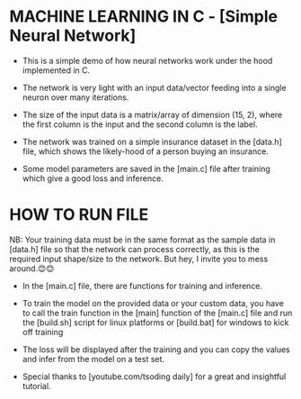 # MACHINE LEARNING IN C - [Simple Neural Network]

- This is a simple demo of how neural networks work under the
hood implemented in C.

- The network is very light with an input data/vector feeding into a
single neuron over many iterations. 

- The size of the input data is a matrix/array of dimension (15, 2),
where the first column is the input and the second column is the label.

- The network was trained on a simple insurance dataset in the [data.h]
file, which shows the likely-hood of a person buying an insurance.

- Some model parameters are saved in the [main.c] file after training which give
a good loss and inference.

# HOW TO RUN FILE
NB: Your training data must be in the same format as the sample data in [data.h]
file so that the network can process correctly, as this is the required input shape/size
to the network. But hey, I invite you to mess around.😊😊

- In the [main.c] file, there are functions for training and inference.

- To train the model on the provided data or your custom data, you have to call the
train function in the [main] function of the [main.c] file and run the [build.sh] script for
linux platforms or [build.bat] for windows to kick off training

- The loss will be displayed after the training and you can copy the values and infer
from the model on a test set.

- Special thanks to [youtube.com/tsoding daily] for a great and insightful tutorial.